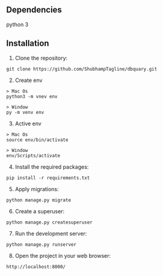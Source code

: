 ## Dependencies
python 3
## Installation

1. Clone the repository:

```
git clone https://github.com/ShubhampTagline/dbquary.git
```

2. Create env

```
> Mac Os
python3 -m vnev env

> Window
py -m venv env
```

3. Active env

```
> Mac Os
source env/bin/activate

> Window
env/Scripts/activate
```

4. Install the required packages:

```
pip install -r requirements.txt
```

5. Apply migrations:

```
python manage.py migrate
```

6. Create a superuser:

```
python manage.py createsuperuser
```

7. Run the development server:

```
python manage.py runserver
```

8. Open the project in your web browser:

```
http://localhost:8000/
```



